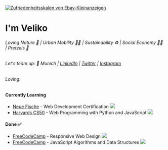 [![Zufriedenheitsskalen von Ebay-Kleinanzeigen](https://user-images.githubusercontent.com/119793693/236852963-8280a650-30ff-4561-a20f-1514de2bfb1c.png)](#)

# I'm Veliko
###### Loving Nature 🌳 | Urban Mobility 🚴‍♂️ | Sustainability ♻️ | Social Economy ✌🏼 | Pretzels 🥨
###### Let's team up: 📍 Munich | [LinkedIn](https://www.linkedin.com/in/velikokardziev/) | [Twitter](https://twitter.com/vaupunkt) | [Instagram](https://www.instagram.com/vaupunkt/?hl=de)
###### Loving:

#### Currently Learning 
- [Neue Fische](https://www.neuefische.de/) - Web Development Certification [![](https://geps.dev/progress/10)](#)
- [Harvards CS50](https://pll.harvard.edu/course/cs50-introduction-computer-science?delta=0) - Web Programming with Python and JavaScript [![](https://geps.dev/progress/40)](#)


#### Done ✅
- [FreeCodeCamp](https://www.freecodecamp.org/) - Responsive Web Design [![](https://geps.dev/progress/100)](#)
- [FreeCodeCamp](https://www.freecodecamp.org/) - JavaScript Algorithms and Data Structures [![](https://geps.dev/progress/100)](#)

<!--
**vaupunkt/vaupunkt** is a ✨ _special_ ✨ repository because its `README.md` (this file) appears on your GitHub profile.

Here are some ideas to get you started:

- 🔭 I’m currently working on ...
- 🌱 I’m currently learning ...
- 👯 I’m looking to collaborate on ...
- 🤔 I’m looking for help with ...
- 💬 Ask me about ...
- 📫 How to reach me: ...
- 😄 Pronouns: ...
- ⚡ Fun fact: ...
-->
